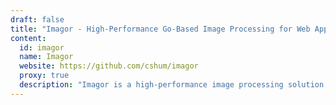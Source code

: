 ```yaml
---
draft: false
title: "Imagor - High-Performance Go-Based Image Processing for Web Applications"
content:
  id: imagor
  name: Imagor
  website: https://github.com/cshum/imagor
  proxy: true
  description: "Imagor is a high-performance image processing solution written in Go, offering optimized support for web applications, containerization, and scalable image transformations."
---
```


